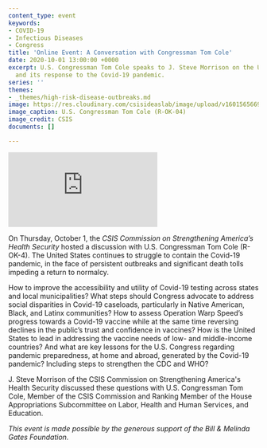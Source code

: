 ```yaml
---
content_type: event
keywords:
- COVID-19
- Infectious Diseases
- Congress
title: 'Online Event: A Conversation with Congressman Tom Cole'
date: 2020-10-01 13:00:00 +0000
excerpt: U.S. Congressman Tom Cole speaks to J. Steve Morrison on the U.S. Congress
  and its response to the Covid-19 pandemic.
series: ''
themes:
- _themes/high-risk-disease-outbreaks.md
image: https://res.cloudinary.com/csisideaslab/image/upload/v1601565669/health-commission/Events_Header_Photo_mj8z1i.jpg
image_caption: U.S. Congressman Tom Cole (R-OK-04)
image_credit: CSIS
documents: []

---
```

<div class="video-wrapper post-feature-video"> <iframe allow="autoplay; encrypted-media" allowfullscreen="" frameborder="0" title="" src="https://www.youtube.com/embed/ckgJWZsOtW0"></iframe></div>

On Thursday, October 1, the _CSIS Commission on Strengthening America’s Health Security_ hosted a discussion with U.S. Congressman Tom Cole (R-OK-4). The United States continues to struggle to contain the Covid-19 pandemic, in the face of persistent outbreaks and significant death tolls impeding a return to normalcy.

How to improve the accessibility and utility of Covid-19 testing across states and local municipalities? What steps should Congress advocate to address social disparities in Covid-19 caseloads, particularly in Native American, Black, and Latinx communities? How to assess Operation Warp Speed’s progress towards a Covid-19 vaccine while at the same time reversing declines in the public’s trust and confidence in vaccines?  How is the United States to lead in addressing the vaccine needs of low- and middle-income countries?  And what are key lessons for the U.S. Congress regarding pandemic preparedness, at home and abroad, generated by the Covid-19 pandemic? Including steps to strengthen the CDC and WHO?

J. Steve Morrison of the CSIS Commission on Strengthening America's Health Security discussed these questions with U.S. Congressman Tom Cole, Member of the CSIS Commission and Ranking Member of the House Appropriations Subcommittee on Labor, Health and Human Services, and Education.

_This event is made possible by the generous support of the Bill & Melinda Gates Foundation._